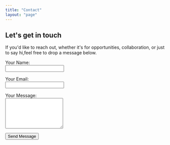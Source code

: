 ```yaml
---
title: "Contact"
layout: "page"
---
```


## Let's get in touch

If you'd like to reach out, whether it's for opportunities, collaboration, or just to say hi,feel free to drop a message below.

<form name="contact" method="POST" netlify netlify-honeypot="bot-field" action="/thanks">
  <input type="hidden" name="form-name" value="contact" />
  <p style="display:none;">
    <label>Don’t fill this out if you’re human: <input name="bot-field" /></label>
  </p>
  <p>
    <label>Your Name:<br />
    <input type="text" name="name" required /></label>
  </p>
  <p>
    <label>Your Email:<br />
    <input type="email" name="email" required /></label>
  </p>
  <p>
    <label>Your Message:<br />
    <textarea name="message" rows="6" required></textarea></label>
  </p>
  <p>
    <button type="submit">Send Message</button>
  </p>
</form>
